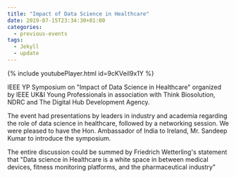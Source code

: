```yaml
---
title: "Impact of Data Science in Healthcare"
date: 2019-07-15T23:34:30+01:00
categories:
  - previous-events
tags:
  - Jekyll
  - update
---
```


{% include youtubePlayer.html id=9cKVeiI9x1Y %}

IEEE YP Symposium on "Impact of Data Science in Healthcare" organized by  IEEE UK&I Young Professionals in association with Think Biosolution, NDRC and The Digital Hub Development Agency.

The event had presentations by leaders in industry and academia regarding the role of data science in healthcare, followed by a networking session. We were pleased to have the Hon. Ambassador of India to Ireland, Mr. Sandeep Kumar to introduce the symposium.

The entire discussion could be summed by Friedrich Wetterling's statement that "Data science in Healthcare is a white space in between medical devices, fitness monitoring platforms, and the pharmaceutical industry"


